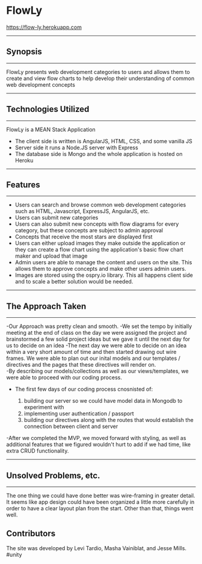 
# FlowLy
https://flow-ly.herokuapp.com

-----------
## Synopsis
-----------

FlowLy presents web development categories to users and allows them to create and view flow charts to help develop their understanding of common web development concepts

------------------------
## Technologies Utilized
------------------------

FlowLy is a MEAN Stack Application

- The client side is written is AngularJS, HTML, CSS, and some vanilla JS
- Server side it runs a Node.JS server with Express
- The database side is Mongo and the whole application is hosted on Heroku


-----------
## Features
-----------

- Users can search and browse common web development categories such as HTML, Javascript, ExpressJS, AngularJS, etc.
- Users can submit new categories
- Users can also submit new concepts with flow diagrams for every category, but these concepts are subject to admin approval
- Concepts that receive the most stars are displayed first
- Users can either upload images they make outside the application or they can create a flow chart using the application's basic flow chart maker and upload that image
- Admin users are able to manage the content and users on the site. This allows them to approve concepts and make other users admin users.
- Images are stored using the ospry.io library. This all happens client side and to scale a better solution would be needed.


----------------------
## The Approach Taken  
----------------------

-Our Approach was pretty clean and smooth.
-We set the tempo by initially meeting at the end of class on the day we were assigned the project and brainstormed a few solid project ideas but we gave it until the next day for us to decide on an idea
-The next day we were able to decide on an idea within a very short amount of time and then started drawing out wire frames.  We were able to plan out our inital models and our templates / directives and the pages that these directives will render on.  
-By describing our models/collections as well as our views/templates, we were able to proceed with our coding process.
- The first few days of our coding process cnosnisted of:

	 1. building our server so we could have model data in Mongodb to experiment with
	 2. implementing user authentication / passport
	 3. building our directives along with the routes that would establish the connection between client and server

-After we completed the MVP, we moved forward with styling, as well as additional features that we figured wouldn't hurt to add if we had time, like extra CRUD functionality.


-------------------------
## Unsolved Problems, etc.
-------------------------

The one thing we could have done better was wire-framing in greater detail.  It seems like app design could have been organized a little more carefully in order to have a clear layout plan from the start.  Other than that, things went well.


## Contributors
The site was developed by Levi Tardio, Masha Vainiblat, and Jesse Mills. #unity



